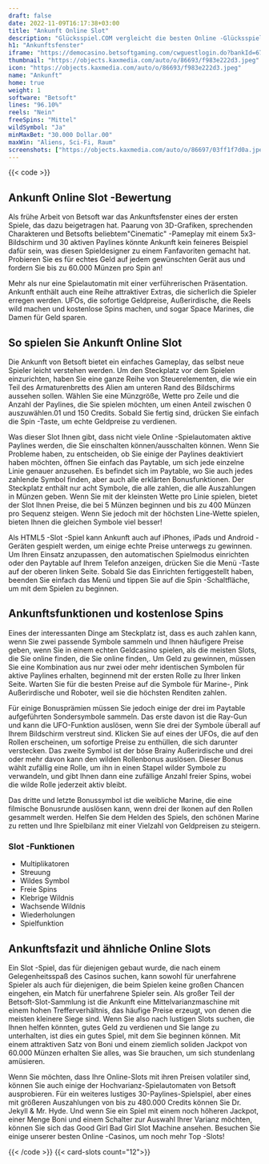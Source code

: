 ```yaml
---
draft: false
date: 2022-11-09T16:17:38+03:00
title: "Ankunft Online Slot"
description: "Glücksspiel.COM vergleicht die besten Online -Glücksspiel -Sites und -spiele der Kanada.  Unabhängige Produktbewertungen und exklusive Anmeldeangebote. Jetzt spielen!"
h1: "Ankunftsfenster"
iframe: "https://democasino.betsoftgaming.com/cwguestlogin.do?bankId=675&gameId=226"
thumbnail: "https://objects.kaxmedia.com/auto/o/86693/f983e222d3.jpeg"
icon: "https://objects.kaxmedia.com/auto/o/86693/f983e222d3.jpeg"
name: "Ankunft"
home: true
weight: 1
software: "Betsoft"
lines: "96.10%"
reels: "Nein"
freeSpins: "Mittel"
wildSymbol: "Ja"
minMaxBet: "30.000 Dollar.00"
maxWin: "Aliens, Sci-Fi, Raum"
screenshots: ["https://objects.kaxmedia.com/auto/o/86697/03ff1f7d0a.jpeg"]
---
```


{{< code >}}<h2>Ankunft Online Slot -Bewertung</h2><p>Als frühe Arbeit von Betsoft war das Ankunftsfenster eines der ersten Spiele, das dazu beigetragen hat. Paarung von 3D-Grafiken, sprechenden Charakteren und Betsofts beliebtem"Cinematic" -Pameplay mit einem 5x3-Bildschirm und 30 aktiven Paylines könnte Ankunft kein feineres Beispiel dafür sein, was diesen Spieldesigner zu einem Fanfavoriten gemacht hat. Probieren Sie es für echtes Geld auf jedem gewünschten Gerät aus und fordern Sie bis zu 60.000 Münzen pro Spin an!</p><p>Mehr als nur eine Spielautomatin mit einer verführerischen Präsentation. Ankunft enthält auch eine Reihe attraktiver Extras, die sicherlich die Spieler erregen werden. UFOs, die sofortige Geldpreise, Außerirdische, die Reels wild machen und kostenlose Spins machen, und sogar Space Marines, die Damen für Geld sparen.</p><h2>So spielen Sie Ankunft Online Slot</h2><p>Die Ankunft von Betsoft bietet ein einfaches Gameplay, das selbst neue Spieler leicht verstehen werden. Um den Steckplatz vor dem Spielen einzurichten, haben Sie eine ganze Reihe von Steuerelementen, die wie ein Teil des Armaturenbretts des Alien am unteren Rand des Bildschirms aussehen sollen. Wählen Sie eine Münzgröße, Wette pro Zeile und die Anzahl der Paylines, die Sie spielen möchten, um einen Anteil zwischen 0 auszuwählen.01 und 150 Credits. Sobald Sie fertig sind, drücken Sie einfach die Spin -Taste, um echte Geldpreise zu verdienen.</p><p>Was dieser Slot Ihnen gibt, dass nicht viele Online -Spielautomaten aktive Paylines werden, die Sie einschalten können/ausschalten können. Wenn Sie Probleme haben, zu entscheiden, ob Sie einige der Paylines deaktiviert haben möchten, öffnen Sie einfach das Paytable, um sich jede einzelne Linie genauer anzusehen. Es befindet sich im Paytable, wo Sie auch jedes zahlende Symbol finden, aber auch alle erklärten Bonusfunktionen. Der Steckplatz enthält nur acht Symbole, die alle zahlen, die alle Auszahlungen in Münzen geben. Wenn Sie mit der kleinsten Wette pro Linie spielen, bietet der Slot Ihnen Preise, die bei 5 Münzen beginnen und bis zu 400 Münzen pro Sequenz steigen. Wenn Sie jedoch mit der höchsten Line-Wette spielen, bieten Ihnen die gleichen Symbole viel besser!</p><p>Als HTML5 -Slot -Spiel kann Ankunft auch auf iPhones, iPads und Android -Geräten gespielt werden, um einige echte Preise unterwegs zu gewinnen.  Um Ihren Einsatz anzupassen, den automatischen Spielmodus einrichten oder den Paytable auf Ihrem Telefon anzeigen, drücken Sie die Menü -Taste auf der oberen linken Seite. Sobald Sie das Einrichten fertiggestellt haben, beenden Sie einfach das Menü und tippen Sie auf die Spin -Schaltfläche, um mit dem Spielen zu beginnen.</p><h2>Ankunftsfunktionen und kostenlose Spins</h2><p>Eines der interessanten Dinge am Steckplatz ist, dass es auch zahlen kann, wenn Sie zwei passende Symbole sammeln und Ihnen häufigere Preise geben, wenn Sie in einem echten Geldcasino spielen, als die meisten Slots, die Sie online finden, die Sie online finden,. Um Geld zu gewinnen, müssen Sie eine Kombination aus nur zwei oder mehr identischen Symbolen für aktive Paylines erhalten, beginnend mit der ersten Rolle zu Ihrer linken Seite. Warten Sie für die besten Preise auf die Symbole für Marine-, Pink Außerirdische und Roboter, weil sie die höchsten Renditen zahlen.</p><p>Für einige Bonusprämien müssen Sie jedoch einige der drei im Paytable aufgeführten Sondersymbole sammeln. Das erste davon ist die Ray-Gun und kann die UFO-Funktion auslösen, wenn Sie drei der Symbole überall auf Ihrem Bildschirm verstreut sind. Klicken Sie auf eines der UFOs, die auf den Rollen erscheinen, um sofortige Preise zu enthüllen, die sich darunter verstecken. Das zweite Symbol ist der böse Brainy Außerirdische und drei oder mehr davon kann den wilden Rollenbonus auslösen.  Dieser Bonus wählt zufällig eine Rolle, um ihn in einen Stapel wilder Symbole zu verwandeln, und gibt Ihnen dann eine zufällige Anzahl freier Spins, wobei die wilde Rolle jederzeit aktiv bleibt.</p><p>Das dritte und letzte Bonussymbol ist die weibliche Marine, die eine filmische Bonusrunde auslösen kann, wenn drei der Ikonen auf den Rollen gesammelt werden. Helfen Sie dem Helden des Spiels, den schönen Marine zu retten und Ihre Spielbilanz mit einer Vielzahl von Geldpreisen zu steigern.</p><h3>
Slot -Funktionen</h3><ul>
<li></span>
Multiplikatoren</li>
<li></span>
Streuung</li>
<li></span>
Wildes Symbol</li>
<li></span>
Freie Spins</li>
<li></span>
Klebrige Wildnis</li>
<li></span>
Wachsende Wildnis</li>
<li></span>
Wiederholungen</li>
<li></span>
Spielfunktion</li></ul><h2>Ankunftsfazit und ähnliche Online Slots</h2><p>Ein Slot -Spiel, das für diejenigen gebaut wurde, die nach einem Gelegenheitsspaß des Casinos suchen, kann sowohl für unerfahrene Spieler als auch für diejenigen, die beim Spielen keine großen Chancen eingehen, ein Match für unerfahrene Spieler sein. Als großer Teil der Betsoft-Slot-Sammlung ist die Ankunft eine Mittelvarianzmaschine mit einem hohen Trefferverhältnis, das häufige Preise erzeugt, von denen die meisten kleinere Siege sind. Wenn Sie also nach lustigen Slots suchen, die Ihnen helfen könnten, gutes Geld zu verdienen und Sie lange zu unterhalten, ist dies ein gutes Spiel, mit dem Sie beginnen können. Mit einem attraktiven Satz von Boni und einem ziemlich soliden Jackpot von 60.000 Münzen erhalten Sie alles, was Sie brauchen, um sich stundenlang amüsieren.</p><p>Wenn Sie möchten, dass Ihre Online-Slots mit ihren Preisen volatiler sind, können Sie auch einige der Hochvarianz-Spielautomaten von Betsoft ausprobieren. Für ein weiteres lustiges 30-Paylines-Spielspiel, aber eines mit größeren Auszahlungen von bis zu 480.000 Credits können Sie Dr. Jekyll & Mr. Hyde. Und wenn Sie ein Spiel mit einem noch höheren Jackpot, einer Menge Boni und einem Schalter zur Auswahl Ihrer Varianz möchten, können Sie sich das Good Girl Bad Girl Slot Machine ansehen. Besuchen Sie einige unserer besten Online -Casinos, um noch mehr Top -Slots!</p>{{< /code >}}
{{< card-slots count="12">}}